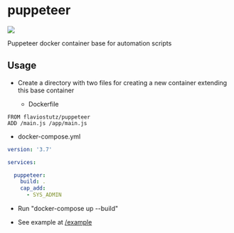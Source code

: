 # puppeteer

[<img src="https://img.shields.io/docker/automated/flaviostutz/pupeteer"/>](https://hub.docker.com/r/flaviostutz/pupeteer)

Puppeteer docker container base for automation scripts

## Usage

* Create a directory with two files for creating a new container extending this base container

  * Dockerfile
  
```
FROM flaviostutz/puppeteer
ADD /main.js /app/main.js
```

  * docker-compose.yml

```yml
version: '3.7'

services:

  puppeteer:
    build: .
    cap_add:
      - SYS_ADMIN
```

* Run "docker-compose up --build"

* See example at [/example](/example)


